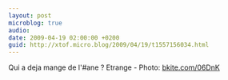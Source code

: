 ```yaml
---
layout: post
microblog: true
audio: 
date: 2009-04-19 02:00:00 +0200
guid: http://xtof.micro.blog/2009/04/19/t1557156034.html
---
```

Qui a deja mange de l'#ane ? Etrange - Photo: [bkite.com/06DnK](http://bkite.com/06DnK)
